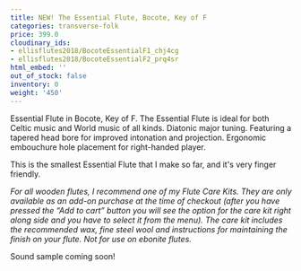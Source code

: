 ```yaml
---
title: NEW! The Essential Flute, Bocote, Key of F
categories: transverse-folk
price: 399.0
cloudinary_ids:
- ellisflutes2018/BocoteEssentialF1_chj4cg
- ellisflutes2018/BocoteEssentialF2_prq4sr
html_embed: ''
out_of_stock: false
inventory: 0
weight: '450'
---
```


Essential Flute in Bocote, Key of F.   The Essential Flute is ideal for both Celtic music and World music of all kinds. Diatonic major tuning. Featuring a tapered head bore for improved intonation and projection. Ergonomic embouchure hole placement for right-handed player.

This is the smallest Essential Flute that I make so far, and it's very finger friendly.

*For all wooden flutes, I recommend one of my Flute Care Kits.  They are only available as an add-on purchase at the time of checkout (after you have pressed the “Add to cart” button you will see the option for the care kit right along side and you have to select it from the menu). The care kit includes the recommended wax, fine steel wool and instructions for maintaining the finish on your flute.  Not for use on ebonite flutes.*


Sound sample coming soon!